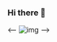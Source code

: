 ### Hi there 👋

<--
![img](http://americancinemathequecalendar.com/sites/default/files/stills_events_390_240/fear_and_loathing_in_las_vegas_390.jpg?1403564883)
-->
